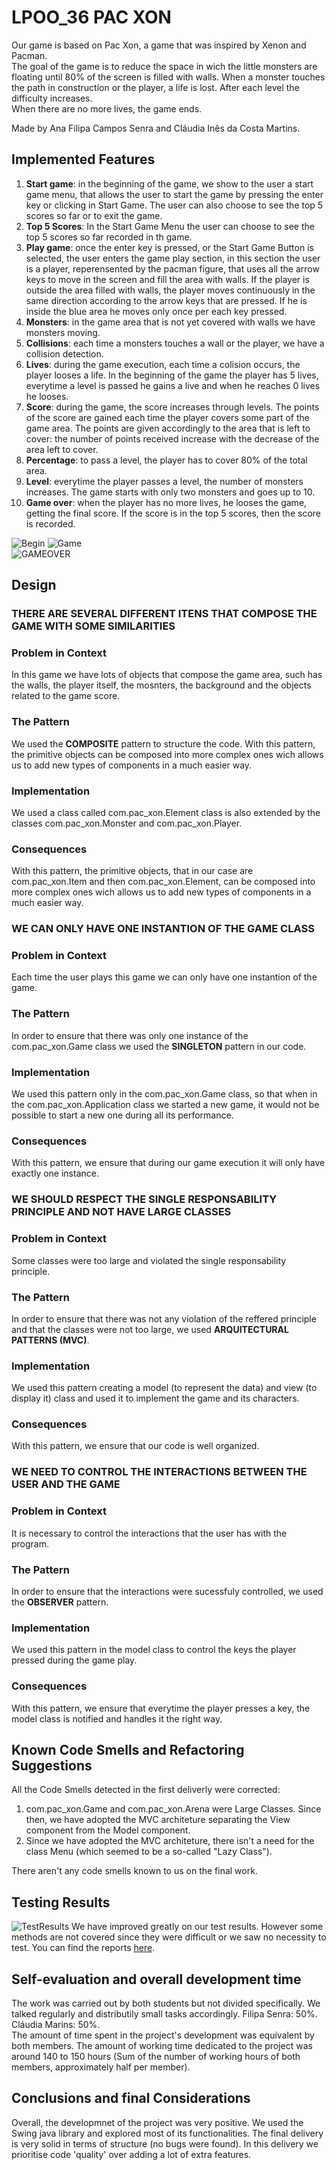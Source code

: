 ﻿# LPOO_36 PAC XON

 Our game is based on Pac Xon, a game that was inspired by Xenon and Pacman.   
 The goal of the game is to reduce the space in wich the little monsters are floating until 80% of the screen is filled with walls. When a monster touches the path in construction or the player, a life is lost. After each level the difficulty increases.  
 When there are no more lives, the game ends. 

 Made by Ana Filipa Campos Senra and Cláudia Inês da Costa Martins.

## Implemented Features

 1. **Start game**: in the beginning of the game, we show to the user a start game menu, that allows the user to start the game by pressing the enter key or clicking in Start Game. The user can also choose to see the top 5 scores so far or to exit the game. 
 2. **Top 5 Scores**: In the Start Game Menu the user can choose to see the top 5 scores so far recorded in th game.
 3. **Play game**: once the enter key is pressed, or the Start Game Button is selected, the user enters the game play section, in this section the user is a player, reperensented by the pacman figure, that uses all the arrow keys to move in the screen and fill the area with walls. If the player is outside the area filled with walls, the player moves continuously in the same direction according to the arrow keys that are pressed. If he is inside the blue area he moves only once per each key pressed.  
 4. **Monsters**: in the game area that is not yet covered with walls we have monsters moving.   
 5. **Collisions**: each time a monsters touches a wall or the player, we have a collision detection.  
 6. **Lives**: during the game execution, each time a colision occurs, the player looses a life. In the beginning of the game the player has 5 lives, everytime a level is passed he gains a live and when he reaches 0 lives he looses.
 7. **Score**: during the game, the score increases through levels. The points of the score are gained each time the player covers some part of the game area. The points are given accordingly to the area that is left to cover: the number of points received increase with the decrease of the area left to cover.   
 8. **Percentage**: to pass a level, the player has to cover 80% of the total area.  
 9. **Level**: everytime the player passes a level, the number of monsters increases. The game starts with only two monsters and goes up to 10.   
 10. **Game over**: when the player has no more lives, he looses the game, getting the final score. If the score is in the top 5 scores, then the score is recorded.  
 
 ![Begin](images/start.png)
 ![Game](images/finishedPath.png)  
 ![GAMEOVER](images/gameOver.png)


## Design


### THERE ARE SEVERAL DIFFERENT ITENS THAT COMPOSE THE GAME WITH SOME SIMILARITIES

### Problem in Context
 In this game we have lots of objects that compose the game area, such has the walls, the player itself, the mosnters, the background and the objects related to the game score.
 
### The Pattern
 We used the **COMPOSITE** pattern to structure the code. With this pattern, the primitive objects can be composed into more complex ones wich allows us to add new types of components in a much easier way.
 
### Implementation
 We used a class called com.pac_xon.Element class is also extended by the classes com.pac_xon.Monster and com.pac_xon.Player.
 
### Consequences
 With this pattern, the primitive objects, that in our case are com.pac_xon.Item and then com.pac_xon.Element, can be composed into more complex ones wich allows us to add new types of components in a much easier way.
 
  
  
### WE CAN ONLY HAVE ONE INSTANTION OF THE GAME CLASS

### Problem in Context
 Each time the user plays this game we can only have one instantion of the game.
 
### The Pattern
 In order to ensure that there was only one instance of the com.pac_xon.Game class we used the **SINGLETON** pattern in our code. 

### Implementation
 We used this pattern only in the com.pac_xon.Game class, so that when in the com.pac_xon.Application class we started a new game, it would not be possible to start a new one during all its performance.  

### Consequences
 With this pattern, we ensure that during our game execution it will only have exactly one instance.
 
 
 
 ### WE SHOULD RESPECT THE SINGLE RESPONSABILITY PRINCIPLE AND NOT HAVE LARGE CLASSES
 
 ### Problem in Context
 Some classes were too large and violated the single responsability principle.
 
 ### The Pattern
 In order to ensure that there was not any violation of the reffered principle and that the classes were not too large, we used **ARQUITECTURAL PATTERNS (MVC)**.
 
 ### Implementation
  We used this pattern creating a model (to represent the data) and view (to display it) class and used it to implement the game and its characters.
  
  ### Consequences
 With this pattern, we ensure that our code is well organized.


 ### WE NEED TO CONTROL THE INTERACTIONS BETWEEN THE USER AND THE GAME
 
 ### Problem in Context
  It is necessary to control the interactions that the user has with the program.
 
  ### The Pattern
 In order to ensure that the interactions were sucessfuly controlled, we used the **OBSERVER** pattern.
 
 ### Implementation
  We used this pattern in the model class to control the keys the player pressed during the game play.
  
  ### Consequences
  With this pattern, we ensure that everytime the player presses a key, the model class is notified and handles it the right way. 



## Known Code Smells and Refactoring Suggestions

All the Code Smells detected in the first deliverly were corrected:
1. com.pac_xon.Game and com.pac_xon.Arena were Large Classes. Since then, we have adopted the MVC architeture separating the View component from the Model component.
2. Since we have adopted the MVC architeture, there isn't a need for the class Menu (which seemed to be a so-called "Lazy Class").

There aren't any code smells known to us on the final work.

## Testing Results
 
 ![TestResults](images/TestMutationResults.png)
 We have improved greatly on our test results. However some methods are not covered since they were difficult or we saw no necessity to test.
 You can find the reports [here](https://github.com/FEUP-LPOO/projecto-lpoo-2019-lpoo_36/tree/master/docs/pitest).

## Self-evaluation and overall development time
The work was carried out by both students but not divided specifically. We talked regularly and distributily small tasks accordingly.
Filipa Senra: 50%.  
Cláudia Marins: 50%.  
The amount of time spent in the project's development was equivalent by both members. The amount of working time dedicated to the project was around 140 to 150 hours (Sum of the number of working hours of both members, approximately half per member).

## Conclusions and final Considerations

Overall, the developmnet of the project was very positive.
We used the Swing java library and explored most of its functionalities.
The final delivery is very solid in terms of structure (no bugs were found). In this delivery we prioritise code 'quality' over adding a lot of extra features.
